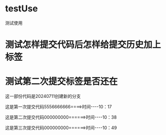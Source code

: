 # testUse
测试使用


# 测试怎样提交代码后怎样给提交历史加上标签

# 测试第二次提交标签是否还在


这一部份代码是20240711创建新的分支

这是第一次提交代码5556666666====>时间----10：17

这是第二次提交代码000000000======>时间----10：38

这是第三次提交代码000000000======>时间----10：49

